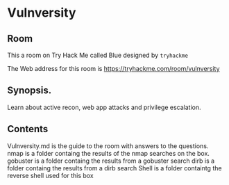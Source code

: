 # Vulnversity

## Room
This a room on Try Hack Me called Blue designed by `tryhackme` 

The Web address for this room is
https://tryhackme.com/room/vulnversity


## Synopsis.
Learn about active recon, web app attacks and privilege escalation.

## Contents
Vulnversity.md is the guide to the room with answers to the questions.
nmap is a folder containg the results of the nmap searches on the box.
gobuster is a folder containg the results from a gobuster search
dirb is a folder containg the results from a dirb search
Shell is a folder containtg the reverse shell used for this box